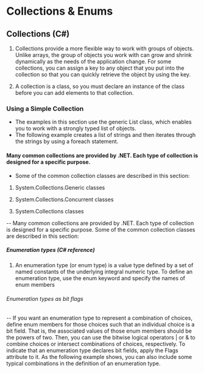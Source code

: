 # Collections & Enums

## Collections (C#)
1. Collections provide a more flexible way to work with groups of objects. Unlike arrays, the group of objects you work with can grow and shrink dynamically as the needs of the application change. For some collections, you can assign a key to any object that you put into the collection so that you can quickly retrieve the object by using the key.

1. A collection is a class, so you must declare an instance of the class before you can add elements to that collection.

### Using a Simple Collection
- The examples in this section use the generic List<T> class, which enables you to work with a strongly typed list of objects.
- The following example creates a list of strings and then iterates through the strings by using a foreach statement.

#### Many common collections are provided by .NET. Each type of collection is designed for a specific purpose.

  - Some of the common collection classes are described in this section:

   1.  System.Collections.Generic classes

   1.  System.Collections.Concurrent classes

   1.  System.Collections classes

 -- Many common collections are provided by .NET. Each type of collection is designed for a specific purpose. Some of the common collection classes are described in this section:

##### Enumeration types (C# reference)
 1. An enumeration type (or enum type) is a value type defined by a set of named constants of the underlying integral numeric type. To define an enumeration type, use the enum keyword and specify the names of enum members
 
###### Enumeration types as bit flags
  -- If you want an enumeration type to represent a combination of choices, define enum members for those choices such that an individual choice is a bit field. That is, the associated values of those enum members should be the powers of two. Then, you can use the bitwise logical operators | or & to combine choices or intersect combinations of choices, respectively. To indicate that an enumeration type declares bit fields, apply the Flags attribute to it. As the following example shows, you can also include some typical combinations in the definition of an enumeration type.


 
 




